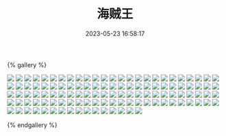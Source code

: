 ﻿---
title: 海贼王
date: 2023-05-23 16:58:17
comments: false
---

{% gallery %}

![](https://cdn.staticaly.com/gh/1405720461/images@master/One_piece/1.webp)
![](https://cdn.staticaly.com/gh/1405720461/images@master/One_piece/2.webp)
![](https://cdn.staticaly.com/gh/1405720461/images@master/One_piece/3.webp)
![](https://cdn.staticaly.com/gh/1405720461/images@master/One_piece/4.webp)
![](https://cdn.staticaly.com/gh/1405720461/images@master/One_piece/5.webp)
![](https://cdn.staticaly.com/gh/1405720461/images@master/One_piece/6.webp)
![](https://cdn.staticaly.com/gh/1405720461/images@master/One_piece/7.webp)
![](https://cdn.staticaly.com/gh/1405720461/images@master/One_piece/8.webp)
![](https://cdn.staticaly.com/gh/1405720461/images@master/One_piece/9.webp)
![](https://cdn.staticaly.com/gh/1405720461/images@master/One_piece/10.webp)
![](https://cdn.staticaly.com/gh/1405720461/images@master/One_piece/11.webp)
![](https://cdn.staticaly.com/gh/1405720461/images@master/One_piece/12.webp)
![](https://cdn.staticaly.com/gh/1405720461/images@master/One_piece/13.webp)
![](https://cdn.staticaly.com/gh/1405720461/images@master/One_piece/14.webp)
![](https://cdn.staticaly.com/gh/1405720461/images@master/One_piece/15.webp)
![](https://cdn.staticaly.com/gh/1405720461/images@master/One_piece/16.webp)
![](https://cdn.staticaly.com/gh/1405720461/images@master/One_piece/17.webp)
![](https://cdn.staticaly.com/gh/1405720461/images@master/One_piece/18.webp)
![](https://cdn.staticaly.com/gh/1405720461/images@master/One_piece/19.webp)
![](https://cdn.staticaly.com/gh/1405720461/images@master/One_piece/20.webp)
![](https://cdn.staticaly.com/gh/1405720461/images@master/One_piece/21.webp)
![](https://cdn.staticaly.com/gh/1405720461/images@master/One_piece/22.webp)
![](https://cdn.staticaly.com/gh/1405720461/images@master/One_piece/23.webp)
![](https://cdn.staticaly.com/gh/1405720461/images@master/One_piece/24.webp)
![](https://cdn.staticaly.com/gh/1405720461/images@master/One_piece/25.webp)
![](https://cdn.staticaly.com/gh/1405720461/images@master/One_piece/26.webp)
![](https://cdn.staticaly.com/gh/1405720461/images@master/One_piece/27.webp)
![](https://cdn.staticaly.com/gh/1405720461/images@master/One_piece/28.webp)
![](https://cdn.staticaly.com/gh/1405720461/images@master/One_piece/29.webp)
![](https://cdn.staticaly.com/gh/1405720461/images@master/One_piece/30.webp)
![](https://cdn.staticaly.com/gh/1405720461/images@master/One_piece/31.webp)
![](https://cdn.staticaly.com/gh/1405720461/images@master/One_piece/32.webp)
![](https://cdn.staticaly.com/gh/1405720461/images@master/One_piece/33.webp)
![](https://cdn.staticaly.com/gh/1405720461/images@master/One_piece/34.webp)
![](https://cdn.staticaly.com/gh/1405720461/images@master/One_piece/35.webp)
![](https://cdn.staticaly.com/gh/1405720461/images@master/One_piece/36.webp)
![](https://cdn.staticaly.com/gh/1405720461/images@master/One_piece/37.webp)
![](https://cdn.staticaly.com/gh/1405720461/images@master/One_piece/38.webp)
![](https://cdn.staticaly.com/gh/1405720461/images@master/One_piece/39.webp)
![](https://cdn.staticaly.com/gh/1405720461/images@master/One_piece/40.webp)
![](https://cdn.staticaly.com/gh/1405720461/images@master/One_piece/41.webp)
![](https://cdn.staticaly.com/gh/1405720461/images@master/One_piece/42.webp)
![](https://cdn.staticaly.com/gh/1405720461/images@master/One_piece/43.webp)
![](https://cdn.staticaly.com/gh/1405720461/images@master/One_piece/44.webp)
![](https://cdn.staticaly.com/gh/1405720461/images@master/One_piece/45.webp)
![](https://cdn.staticaly.com/gh/1405720461/images@master/One_piece/46.webp)
![](https://cdn.staticaly.com/gh/1405720461/images@master/One_piece/47.webp)
![](https://cdn.staticaly.com/gh/1405720461/images@master/One_piece/48.webp)
![](https://cdn.staticaly.com/gh/1405720461/images@master/One_piece/49.webp)
![](https://cdn.staticaly.com/gh/1405720461/images@master/One_piece/50.webp)
![](https://cdn.staticaly.com/gh/1405720461/images@master/One_piece/51.webp)
![](https://cdn.staticaly.com/gh/1405720461/images@master/One_piece/52.webp)
![](https://cdn.staticaly.com/gh/1405720461/images@master/One_piece/53.webp)
![](https://cdn.staticaly.com/gh/1405720461/images@master/One_piece/54.webp)
![](https://cdn.staticaly.com/gh/1405720461/images@master/One_piece/55.webp)
![](https://cdn.staticaly.com/gh/1405720461/images@master/One_piece/56.webp)
![](https://cdn.staticaly.com/gh/1405720461/images@master/One_piece/57.webp)
![](https://cdn.staticaly.com/gh/1405720461/images@master/One_piece/58.webp)
![](https://cdn.staticaly.com/gh/1405720461/images@master/One_piece/59.webp)
![](https://cdn.staticaly.com/gh/1405720461/images@master/One_piece/60.webp)
![](https://cdn.staticaly.com/gh/1405720461/images@master/One_piece/61.webp)
![](https://cdn.staticaly.com/gh/1405720461/images@master/One_piece/62.webp)
![](https://cdn.staticaly.com/gh/1405720461/images@master/One_piece/63.webp)
![](https://cdn.staticaly.com/gh/1405720461/images@master/One_piece/64.webp)
![](https://cdn.staticaly.com/gh/1405720461/images@master/One_piece/65.webp)
![](https://cdn.staticaly.com/gh/1405720461/images@master/One_piece/66.webp)
![](https://cdn.staticaly.com/gh/1405720461/images@master/One_piece/67.webp)
![](https://cdn.staticaly.com/gh/1405720461/images@master/One_piece/68.webp)
![](https://cdn.staticaly.com/gh/1405720461/images@master/One_piece/69.webp)
![](https://cdn.staticaly.com/gh/1405720461/images@master/One_piece/70.webp)
![](https://cdn.staticaly.com/gh/1405720461/images@master/One_piece/71.webp)
![](https://cdn.staticaly.com/gh/1405720461/images@master/One_piece/72.webp)
![](https://cdn.staticaly.com/gh/1405720461/images@master/One_piece/73.webp)
![](https://cdn.staticaly.com/gh/1405720461/images@master/One_piece/74.webp)
![](https://cdn.staticaly.com/gh/1405720461/images@master/One_piece/75.webp)
![](https://cdn.staticaly.com/gh/1405720461/images@master/One_piece/76.webp)
![](https://cdn.staticaly.com/gh/1405720461/images@master/One_piece/77.webp)
![](https://cdn.staticaly.com/gh/1405720461/images@master/One_piece/78.webp)
![](https://cdn.staticaly.com/gh/1405720461/images@master/One_piece/79.webp)
![](https://cdn.staticaly.com/gh/1405720461/images@master/One_piece/80.webp)
![](https://cdn.staticaly.com/gh/1405720461/images@master/One_piece/81.webp)
![](https://cdn.staticaly.com/gh/1405720461/images@master/One_piece/82.webp)
![](https://cdn.staticaly.com/gh/1405720461/images@master/One_piece/83.webp)
![](https://cdn.staticaly.com/gh/1405720461/images@master/One_piece/84.webp)
![](https://cdn.staticaly.com/gh/1405720461/images@master/One_piece/85.webp)
![](https://cdn.staticaly.com/gh/1405720461/images@master/One_piece/86.webp)
![](https://cdn.staticaly.com/gh/1405720461/images@master/One_piece/87.webp)
![](https://cdn.staticaly.com/gh/1405720461/images@master/One_piece/88.webp)
![](https://cdn.staticaly.com/gh/1405720461/images@master/One_piece/89.webp)
![](https://cdn.staticaly.com/gh/1405720461/images@master/One_piece/90.webp)
![](https://cdn.staticaly.com/gh/1405720461/images@master/One_piece/91.webp)
![](https://cdn.staticaly.com/gh/1405720461/images@master/One_piece/92.webp)
![](https://cdn.staticaly.com/gh/1405720461/images@master/One_piece/93.webp)
![](https://cdn.staticaly.com/gh/1405720461/images@master/One_piece/94.webp)
![](https://cdn.staticaly.com/gh/1405720461/images@master/One_piece/95.webp)
![](https://cdn.staticaly.com/gh/1405720461/images@master/One_piece/96.webp)
![](https://cdn.staticaly.com/gh/1405720461/images@master/One_piece/97.webp)
![](https://cdn.staticaly.com/gh/1405720461/images@master/One_piece/98.webp)
![](https://cdn.staticaly.com/gh/1405720461/images@master/One_piece/99.webp)
![](https://cdn.staticaly.com/gh/1405720461/images@master/One_piece/100.webp)
![](https://cdn.staticaly.com/gh/1405720461/images@master/One_piece/101.webp)
![](https://cdn.staticaly.com/gh/1405720461/images@master/One_piece/102.webp)
![](https://cdn.staticaly.com/gh/1405720461/images@master/One_piece/103.webp)
![](https://cdn.staticaly.com/gh/1405720461/images@master/One_piece/104.webp)
![](https://cdn.staticaly.com/gh/1405720461/images@master/One_piece/105.webp)
![](https://cdn.staticaly.com/gh/1405720461/images@master/One_piece/106.webp)
![](https://cdn.staticaly.com/gh/1405720461/images@master/One_piece/107.webp)
![](https://cdn.staticaly.com/gh/1405720461/images@master/One_piece/108.webp)
![](https://cdn.staticaly.com/gh/1405720461/images@master/One_piece/109.webp)
![](https://cdn.staticaly.com/gh/1405720461/images@master/One_piece/110.webp)
![](https://cdn.staticaly.com/gh/1405720461/images@master/One_piece/111.webp)
![](https://cdn.staticaly.com/gh/1405720461/images@master/One_piece/112.webp)
![](https://cdn.staticaly.com/gh/1405720461/images@master/One_piece/113.webp)
![](https://cdn.staticaly.com/gh/1405720461/images@master/One_piece/114.webp)
![](https://cdn.staticaly.com/gh/1405720461/images@master/One_piece/115.webp)
![](https://cdn.staticaly.com/gh/1405720461/images@master/One_piece/116.webp)

{% endgallery %}

